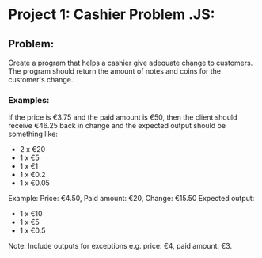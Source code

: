 # Project 1: Cashier Problem .JS:

## Problem:
 Create a program that helps a cashier give adequate change to customers.
 The program should return the amount of notes and coins for the customer's change.
 
 ### Examples:
 
 If the price is €3.75 and the paid amount is €50, then the client should receive €46.25 back in change and the expected output should be something like:

- 2 x €20
- 1 x €5
- 1 x €1
- 1 x €0.2
- 1 x €0.05

Example: Price: €4.50, Paid amount: €20, Change: €15.50
     Expected output:

- 1 x €10
- 1 x €5
- 1 x €0.5

Note: Include outputs for exceptions e.g. price: €4, paid amount: €3.

